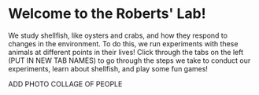 # Welcome to the Roberts' Lab!

We study shellfish, like oysters and crabs, and how they respond to changes in the environment. To do this, we run experiments with these animals at different points in their lives! Click through the tabs on the left (PUT IN NEW TAB NAMES) to go through the steps we take to conduct our experiments, learn about shellfish, and play some fun games!

ADD PHOTO COLLAGE OF PEOPLE

